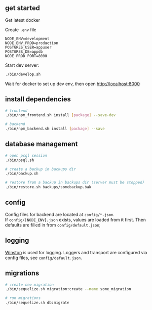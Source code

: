 ## get started
Get latest docker


Create `.env` file
```
NODE_ENV=development
NODE_ENV_PROD=production
POSTGRES_USER=appuser
POSTGRES_DB=appdb
NODE_PROD_PORT=8000

```

Start dev server:
```sh
./bin/develop.sh
```
Wait for docker to set up dev env, then open [http://localhost:8000](http://localhost:8000)

## install dependencies

```sh
# frontend
./bin/npm_frontend.sh install [package] --save-dev

# backend
./bin/npm_backend.sh install [package] --save
```

## database management

```sh
# open psql session
./bin/psql.sh

# create a backup in backups dir
./bin/backup.sh

# restore from a backup in backups dir (server must be stopped)
./bin/restore.sh backups/somebackup.bak
```



## config

Config files for backend are located at `config/*.json`.  
If `config/[NODE_ENV].json` exists, values are loaded from it first. Then defaults are filled in from `config/default.json`;

## logging

[Winston](https://github.com/winstonjs/winston) is used for logging. Loggers and transport are configured via config files, see `config/default.json`.


## migrations

```sh
# create new migration
./bin/sequelize.sh migration:create --name some_migration

# run migrations
./bin/sequelize.sh db:migrate
```

